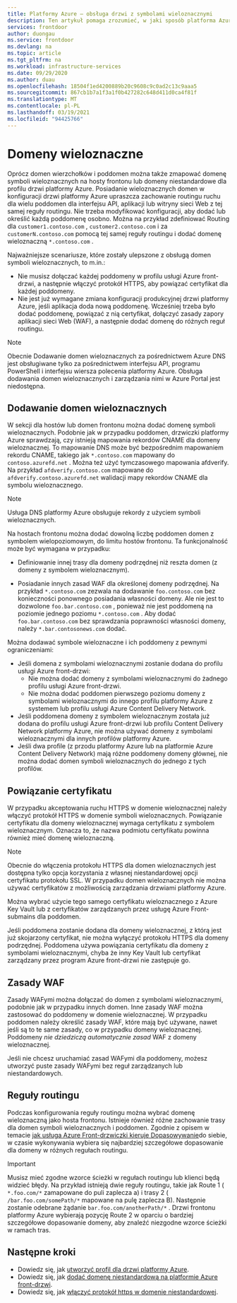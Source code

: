 ```yaml
---
title: Platformy Azure — obsługa drzwi z symbolami wieloznacznymi
description: Ten artykuł pomaga zrozumieć, w jaki sposób platforma Azure front-drzwi obsługuje mapowanie i Zarządzanie domenami wieloznacznymi na liście domen niestandardowych.
services: frontdoor
author: duongau
ms.service: frontdoor
ms.devlang: na
ms.topic: article
ms.tgt_pltfrm: na
ms.workload: infrastructure-services
ms.date: 09/29/2020
ms.author: duau
ms.openlocfilehash: 18504f1ed4200889b20c9608c9c0ad2c13c9aaa5
ms.sourcegitcommit: 867cb1b7a1f3a1f0b427282c648d411d0ca4f81f
ms.translationtype: MT
ms.contentlocale: pl-PL
ms.lasthandoff: 03/19/2021
ms.locfileid: "94425766"
---
```

# <a name="wildcard-domains"></a>Domeny wieloznaczne

Oprócz domen wierzchołków i poddomen można także zmapować domenę symboli wieloznacznych na hosty frontonu lub domeny niestandardowe dla profilu drzwi platformy Azure. Posiadanie wieloznacznych domen w konfiguracji drzwi platformy Azure upraszcza zachowanie routingu ruchu dla wielu poddomen dla interfejsu API, aplikacji lub witryny sieci Web z tej samej reguły routingu. Nie trzeba modyfikować konfiguracji, aby dodać lub określić każdą poddomenę osobno. Można na przykład zdefiniować Routing dla `customer1.contoso.com` , `customer2.contoso.com` i za `customerN.contoso.com` pomocą tej samej reguły routingu i dodać domenę wieloznaczną `*.contoso.com` .

Najważniejsze scenariusze, które zostały ulepszone z obsługą domen symboli wieloznacznych, to m.in.:

- Nie musisz dołączać każdej poddomeny w profilu usługi Azure front-drzwi, a następnie włączyć protokół HTTPS, aby powiązać certyfikat dla każdej poddomeny.
- Nie jest już wymagane zmiana konfiguracji produkcyjnej drzwi platformy Azure, jeśli aplikacja doda nową poddomenę. Wcześniej trzeba było dodać poddomenę, powiązać z nią certyfikat, dołączyć zasady zapory aplikacji sieci Web (WAF), a następnie dodać domenę do różnych reguł routingu.

> [!NOTE]
> Obecnie Dodawanie domen wieloznacznych za pośrednictwem Azure DNS jest obsługiwane tylko za pośrednictwem interfejsu API, programu PowerShell i interfejsu wiersza polecenia platformy Azure. Obsługa dodawania domen wieloznacznych i zarządzania nimi w Azure Portal jest niedostępna.

## <a name="adding-wildcard-domains"></a>Dodawanie domen wieloznacznych

W sekcji dla hostów lub domen frontonu można dodać domenę symboli wieloznacznych. Podobnie jak w przypadku poddomen, drzwiczki platformy Azure sprawdzają, czy istnieją mapowania rekordów CNAME dla domeny wieloznacznej. To mapowanie DNS może być bezpośrednim mapowaniem rekordu CNAME, takiego jak `*.contoso.com` mapowany do `contoso.azurefd.net` . Można też użyć tymczasowego mapowania afdverify. Na przykład `afdverify.contoso.com` mapowane do `afdverify.contoso.azurefd.net` walidacji mapy rekordów CNAME dla symbolu wieloznacznego.

> [!NOTE]
> Usługa DNS platformy Azure obsługuje rekordy z użyciem symboli wieloznacznych.

Na hostach frontonu można dodać dowolną liczbę poddomen domen z symbolem wielopoziomowym, do limitu hostów frontonu. Ta funkcjonalność może być wymagana w przypadku:

- Definiowanie innej trasy dla domeny podrzędnej niż reszta domen (z domeny z symbolem wieloznacznym).

- Posiadanie innych zasad WAF dla określonej domeny podrzędnej. Na przykład `*.contoso.com` zezwala na dodawanie `foo.contoso.com` bez konieczności ponownego posiadania własności domeny. Ale nie jest to dozwolone `foo.bar.contoso.com` , ponieważ nie jest poddomeną na poziomie jednego poziomu `*.contoso.com` . Aby dodać `foo.bar.contoso.com` bez sprawdzania poprawności własności domeny, należy `*.bar.contosonews.com` dodać.

Można dodawać symbole wieloznaczne i ich poddomeny z pewnymi ograniczeniami:

- Jeśli domena z symbolami wieloznacznymi zostanie dodana do profilu usługi Azure front-drzwi:
  - Nie można dodać domeny z symbolami wieloznacznymi do żadnego profilu usługi Azure front-drzwi.
  - Nie można dodać poddomen pierwszego poziomu domeny z symbolami wieloznacznymi do innego profilu platformy Azure z systemem lub profilu usługi Azure Content Delivery Network.
- Jeśli poddomena domeny z symbolem wieloznacznym została już dodana do profilu usługi Azure front-drzwi lub profilu Content Delivery Network platformy Azure, nie można używać domeny z symbolami wieloznacznymi dla innych profilów platformy Azure.
- Jeśli dwa profile (z przodu platformy Azure lub na platformie Azure Content Delivery Network) mają różne poddomeny domeny głównej, nie można dodać domen symboli wieloznacznych do jednego z tych profilów.

## <a name="certificate-binding"></a>Powiązanie certyfikatu

W przypadku akceptowania ruchu HTTPS w domenie wieloznacznej należy włączyć protokół HTTPS w domenie symboli wieloznacznych. Powiązanie certyfikatu dla domeny wieloznacznej wymaga certyfikatu z symbolem wieloznacznym. Oznacza to, że nazwa podmiotu certyfikatu powinna również mieć domenę wieloznaczną.

> [!NOTE]
> Obecnie do włączenia protokołu HTTPS dla domen wieloznacznych jest dostępna tylko opcja korzystania z własnej niestandardowej opcji certyfikatu protokołu SSL. W przypadku domen wieloznacznych nie można używać certyfikatów z możliwością zarządzania drzwiami platformy Azure.

Można wybrać użycie tego samego certyfikatu wieloznacznego z Azure Key Vault lub z certyfikatów zarządzanych przez usługę Azure Front-submains dla poddomen.

Jeśli poddomena zostanie dodana dla domeny wieloznacznej, z którą jest już skojarzony certyfikat, nie można wyłączyć protokołu HTTPS dla domeny podrzędnej. Poddomena używa powiązania certyfikatu dla domeny z symbolami wieloznacznymi, chyba że inny Key Vault lub certyfikat zarządzany przez program Azure front-drzwi nie zastępuje go.

## <a name="waf-policies"></a>Zasady WAF

Zasady WAFymi można dołączać do domen z symbolami wieloznacznymi, podobnie jak w przypadku innych domen. Inne zasady WAF można zastosować do poddomeny w domenie wieloznacznej. W przypadku poddomen należy określić zasady WAF, które mają być używane, nawet jeśli są to te same zasady, co w przypadku domeny wieloznacznej. Poddomeny *nie dziedziczą automatycznie zasad* WAF z domeny wieloznacznej.

Jeśli nie chcesz uruchamiać zasad WAFymi dla poddomeny, możesz utworzyć puste zasady WAFymi bez reguł zarządzanych lub niestandardowych.

## <a name="routing-rules"></a>Reguły routingu

Podczas konfigurowania reguły routingu można wybrać domenę wieloznaczną jako hosta frontonu. Istnieje również różne zachowanie trasy dla domen symboli wieloznacznych i poddomen. Zgodnie z opisem w temacie [jak usługa Azure Front-drzwiczki kieruje Dopasowywanie](front-door-route-matching.md)do siebie, w czasie wykonywania wybiera się najbardziej szczegółowe dopasowanie dla domeny w różnych regułach routingu.

> [!IMPORTANT]
> Musisz mieć zgodne wzorce ścieżki w regułach routingu lub klienci będą widzieć błędy. Na przykład istnieją dwie reguły routingu, takie jak Route 1 ( `*.foo.com/*` zamapowane do puli zaplecza a) i trasy 2 ( `/bar.foo.com/somePath/*` mapowane na pulę zaplecza B). Następnie zostanie odebrane żądanie `bar.foo.com/anotherPath/*` . Drzwi frontonu platformy Azure wybierają pozycję Route 2 w oparciu o bardziej szczegółowe dopasowanie domeny, aby znaleźć niezgodne wzorce ścieżki w ramach tras.

## <a name="next-steps"></a>Następne kroki

- Dowiedz się, jak [utworzyć profil dla drzwi platformy Azure](quickstart-create-front-door.md).
- Dowiedz się, jak [dodać domenę niestandardową na platformie Azure front-drzwi](front-door-custom-domain.md).
- Dowiedz się, jak [włączyć protokół https w domenie niestandardowej](front-door-custom-domain-https.md).
